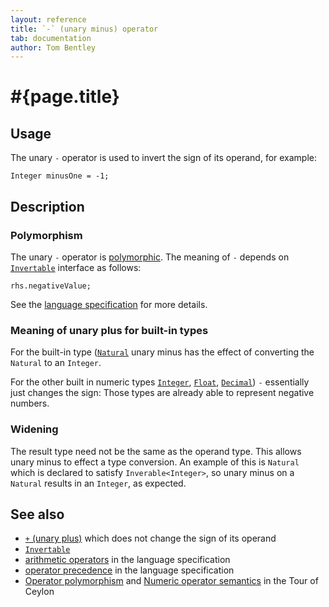 ```yaml
---
layout: reference
title: `-` (unary minus) operator
tab: documentation
author: Tom Bentley
---
```


# #{page.title}

## Usage 

The unary `-` operator is used to invert the sign of
its operand, for example:


    Integer minusOne = -1;

## Description

### Polymorphism

The unary `-` operator is [polymorphic](/documentation/tour/language-module/#operator_polymorphism). 
The meaning of `-` depends on 
[`Invertable`](../../ceylon.language/Invertable) interface as follows:

    rhs.negativeValue;

See the [language specification](#{site.urls.spec}#arithmetic) for more details.

### Meaning of unary plus for built-in types

For the built-in type ([`Natural`](../../ceylon.language/Natural) unary minus
has the effect of converting the `Natural` to an `Integer`.

For the other built in numeric types
[`Integer`](../../ceylon.language/Integer),
[`Float`](../../ceylon.language/Float),
[`Decimal`](../../ceylon.language/Decimal)) `-` 
essentially just changes the sign: Those types are already able to represent 
negative numbers.

### Widening

The result type need not be the same as the operand type. This 
allows unary minus to effect a type conversion. 
An example of this is `Natural` which is declared to satisfy 
`Inverable<Integer>`, so unary minus on a `Natural` results in an `Integer`, as
expected.

## See also

* [`+` (unary plus)](../unary_plus) which does not change the sign of its 
  operand
* [`Invertable`](../../ceylon.language/Invertable)
* [arithmetic operators](#{site.urls.spec}#arithmetic) in the 
  language specification
* [operator precedence](#{site.urls.spec}#operatorprecedence) in the 
  language specification
* [Operator polymorphism](/documentation/tour/language-module/#operator_polymorphism) 
  and 
  [Numeric operator semantics](/documentation/tour/language-module/#numeric_operator_semantics) 
  in the Tour of Ceylon


